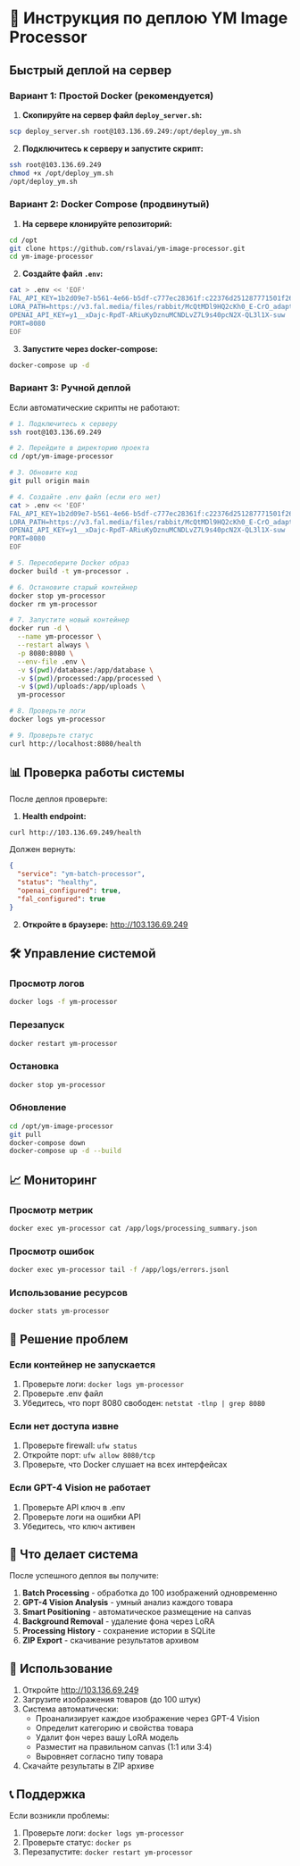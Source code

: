# 🚀 Инструкция по деплою YM Image Processor

## Быстрый деплой на сервер

### Вариант 1: Простой Docker (рекомендуется)

1. **Скопируйте на сервер файл `deploy_server.sh`:**
```bash
scp deploy_server.sh root@103.136.69.249:/opt/deploy_ym.sh
```

2. **Подключитесь к серверу и запустите скрипт:**
```bash
ssh root@103.136.69.249
chmod +x /opt/deploy_ym.sh
/opt/deploy_ym.sh
```

### Вариант 2: Docker Compose (продвинутый)

1. **На сервере клонируйте репозиторий:**
```bash
cd /opt
git clone https://github.com/rslavai/ym-image-processor.git
cd ym-image-processor
```

2. **Создайте файл `.env`:**
```bash
cat > .env << 'EOF'
FAL_API_KEY=1b2d09e7-b561-4e66-b5df-c777ec28361f:c22376d251287771501f26cfdabf3ff5
LORA_PATH=https://v3.fal.media/files/rabbit/McQtMDl9HQ2cKh0_E-CrO_adapter_model.safetensors
OPENAI_API_KEY=y1__xDajc-RpdT-ARiuKyDznuMCNDLvZ7L9s40pcN2X-QL3l1X-suw
PORT=8080
EOF
```

3. **Запустите через docker-compose:**
```bash
docker-compose up -d
```

### Вариант 3: Ручной деплой

Если автоматические скрипты не работают:

```bash
# 1. Подключитесь к серверу
ssh root@103.136.69.249

# 2. Перейдите в директорию проекта
cd /opt/ym-image-processor

# 3. Обновите код
git pull origin main

# 4. Создайте .env файл (если его нет)
cat > .env << 'EOF'
FAL_API_KEY=1b2d09e7-b561-4e66-b5df-c777ec28361f:c22376d251287771501f26cfdabf3ff5
LORA_PATH=https://v3.fal.media/files/rabbit/McQtMDl9HQ2cKh0_E-CrO_adapter_model.safetensors
OPENAI_API_KEY=y1__xDajc-RpdT-ARiuKyDznuMCNDLvZ7L9s40pcN2X-QL3l1X-suw
PORT=8080
EOF

# 5. Пересоберите Docker образ
docker build -t ym-processor .

# 6. Остановите старый контейнер
docker stop ym-processor
docker rm ym-processor

# 7. Запустите новый контейнер
docker run -d \
  --name ym-processor \
  --restart always \
  -p 8080:8080 \
  --env-file .env \
  -v $(pwd)/database:/app/database \
  -v $(pwd)/processed:/app/processed \
  -v $(pwd)/uploads:/app/uploads \
  ym-processor

# 8. Проверьте логи
docker logs ym-processor

# 9. Проверьте статус
curl http://localhost:8080/health
```

## 📊 Проверка работы системы

После деплоя проверьте:

1. **Health endpoint:**
```bash
curl http://103.136.69.249/health
```

Должен вернуть:
```json
{
  "service": "ym-batch-processor",
  "status": "healthy",
  "openai_configured": true,
  "fal_configured": true
}
```

2. **Откройте в браузере:**
http://103.136.69.249

## 🛠 Управление системой

### Просмотр логов
```bash
docker logs -f ym-processor
```

### Перезапуск
```bash
docker restart ym-processor
```

### Остановка
```bash
docker stop ym-processor
```

### Обновление
```bash
cd /opt/ym-image-processor
git pull
docker-compose down
docker-compose up -d --build
```

## 📈 Мониторинг

### Просмотр метрик
```bash
docker exec ym-processor cat /app/logs/processing_summary.json
```

### Просмотр ошибок
```bash
docker exec ym-processor tail -f /app/logs/errors.jsonl
```

### Использование ресурсов
```bash
docker stats ym-processor
```

## 🔧 Решение проблем

### Если контейнер не запускается
1. Проверьте логи: `docker logs ym-processor`
2. Проверьте .env файл
3. Убедитесь, что порт 8080 свободен: `netstat -tlnp | grep 8080`

### Если нет доступа извне
1. Проверьте firewall: `ufw status`
2. Откройте порт: `ufw allow 8080/tcp`
3. Проверьте, что Docker слушает на всех интерфейсах

### Если GPT-4 Vision не работает
1. Проверьте API ключ в .env
2. Проверьте логи на ошибки API
3. Убедитесь, что ключ активен

## 📝 Что делает система

После успешного деплоя вы получите:

1. **Batch Processing** - обработка до 100 изображений одновременно
2. **GPT-4 Vision Analysis** - умный анализ каждого товара
3. **Smart Positioning** - автоматическое размещение на canvas
4. **Background Removal** - удаление фона через LoRA
5. **Processing History** - сохранение истории в SQLite
6. **ZIP Export** - скачивание результатов архивом

## 🎯 Использование

1. Откройте http://103.136.69.249
2. Загрузите изображения товаров (до 100 штук)
3. Система автоматически:
   - Проанализирует каждое изображение через GPT-4 Vision
   - Определит категорию и свойства товара
   - Удалит фон через вашу LoRA модель
   - Разместит на правильном canvas (1:1 или 3:4)
   - Выровняет согласно типу товара
4. Скачайте результаты в ZIP архиве

## 📞 Поддержка

Если возникли проблемы:
1. Проверьте логи: `docker logs ym-processor`
2. Проверьте статус: `docker ps`
3. Перезапустите: `docker restart ym-processor`